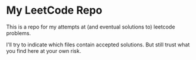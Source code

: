 # My LeetCode Repo

This is a repo for my attempts at (and eventual solutions to) leetcode problems.

I'll try to indicate which files contain accepted solutions. But still trust what you find here at your own risk.